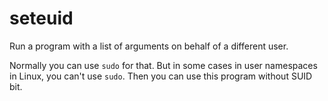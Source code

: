 # seteuid
Run a program with a list of arguments on behalf of a different user.

Normally you can use `sudo` for that. But in some cases in user namespaces in Linux, you can't use `sudo`. Then you can use this program without SUID bit.
